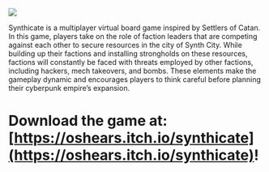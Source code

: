 ![](https://img.itch.zone/aW1nLzE1Mzk2NTk0LnBuZw==/original/RERXfK.png)

Synthicate is a multiplayer virtual board game inspired by Settlers of Catan. In this game, players take on the role of faction leaders that are competing against each other to secure resources in the city of Synth City. While building up their factions and installing strongholds on these resources, factions will constantly be faced with threats employed by other factions, including hackers, mech takeovers, and bombs. These elements make the gameplay dynamic and encourages players to think careful before planning their cyberpunk empire’s expansion.

# Download the game at: [https://oshears.itch.io/synthicate](https://oshears.itch.io/synthicate)!
